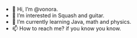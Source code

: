 - 👋 Hi, I’m @vonora.
- 👀 I’m interested in Squash and guitar.
- 🌱 I’m currently learning Java, math and physics.
- 📫 How to reach me? if you know you know.
